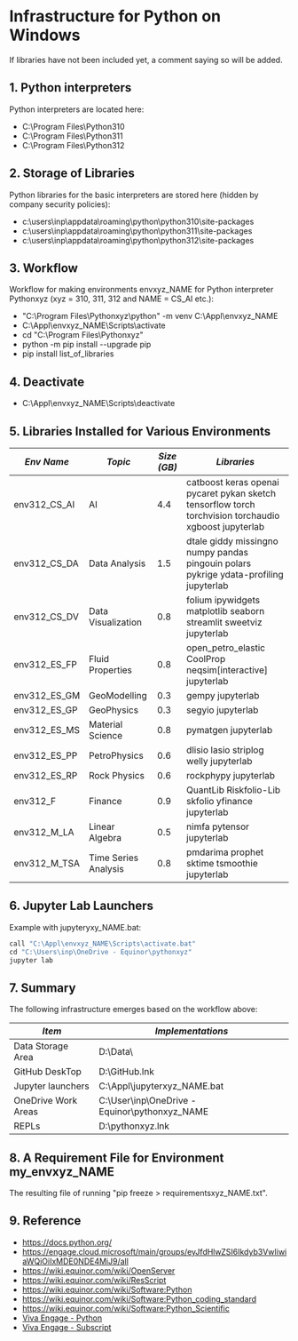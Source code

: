 # Infrastructure for Python on Windows

If libraries have not been included yet, a comment saying so will be added.

## 1. Python interpreters

Python interpreters are located here:
- C:\Program Files\Python310
- C:\Program Files\Python311
- C:\Program Files\Python312

## 2. Storage of Libraries

Python libraries for the basic interpreters are stored here (hidden by company security policies):
- c:\users\inp\appdata\roaming\python\python310\site-packages
- c:\users\inp\appdata\roaming\python\python311\site-packages
- c:\users\inp\appdata\roaming\python\python312\site-packages

## 3. Workflow

Workflow for making environments envxyz_NAME for Python interpreter Pythonxyz (xyz = 310, 311, 312 and NAME = CS_AI etc.):
- "C:\Program Files\Pythonxyz\python" -m venv C:\Appl\envxyz_NAME
- C:\Appl\envxyz_NAME\Scripts\activate
- cd "C:\Program Files\Pythonxyz"
- python -m pip install --upgrade pip
- pip install list_of_libraries

## 4. Deactivate
- C:\Appl\envxyz_NAME\Scripts\deactivate

## 5. Libraries Installed for Various Environments

| *Env Name*   | *Topic*             | *Size (GB)* | *Libraries*                                                                                           |
| ------------ | ------------------- | ----------- | ----------------------------------------------------------------------------------------------------- |
| env312_CS_AI | AI                  | 4.4         | catboost keras openai pycaret pykan sketch tensorflow torch torchvision torchaudio xgboost jupyterlab |
| env312_CS_DA | Data Analysis       | 1.5         | dtale giddy missingno numpy pandas pingouin polars pykrige ydata-profiling jupyterlab                 |
| env312_CS_DV | Data Visualization  | 0.8         | folium ipywidgets matplotlib seaborn streamlit sweetviz jupyterlab                                    |
| env312_ES_FP | Fluid Properties    | 0.8         | open_petro_elastic CoolProp neqsim[interactive] jupyterlab                                            |
| env312_ES_GM | GeoModelling        | 0.3         | gempy jupyterlab                                                                                      |
| env312_ES_GP | GeoPhysics          | 0.3         | segyio jupyterlab                                                                                     |
| env312_ES_MS | Material Science    | 0.8         | pymatgen jupyterlab                                                                                   |
| env312_ES_PP | PetroPhysics        | 0.6         | dlisio lasio striplog welly jupyterlab                                                                |
| env312_ES_RP | Rock Physics        | 0.6         | rockphypy jupyterlab                                                                                  |
| env312_F     | Finance             | 0.9         | QuantLib Riskfolio-Lib skfolio yfinance jupyterlab                                                    |
| env312_M_LA  | Linear Algebra      | 0.5         | nimfa pytensor jupyterlab                                                                             |
| env312_M_TSA |Time Series Analysis | 0.8         | pmdarima prophet sktime tsmoothie jupyterlab                                                          |

## 6. Jupyter Lab Launchers

Example with jupyteryxy_NAME.bat:
```python
call "C:\Appl\envxyz_NAME\Scripts\activate.bat"
cd "C:\Users\inp\OneDrive - Equinor\pythonxyz"
jupyter lab
```

## 7. Summary

The following infrastructure emerges based on the workflow above:

| *Item*              | *Implementations*                             |
| ------------------- | --------------------------------------------- |
| Data Storage Area   | D:\Data\                                      |
| GitHub DeskTop      | D:\GitHub.lnk                                 |
| Jupyter launchers   | C:\Appl\jupyterxyz_NAME.bat                   |
| OneDrive Work Areas | C:\User\inp\OneDrive - Equinor\pythonxyz_NAME |
| REPLs               | D:\pythonxyz.lnk                              |

## 8. A Requirement File for Environment my_envxyz_NAME

The resulting file of running "pip freeze > requirementsxyz_NAME.txt".

## 9. Reference

- https://docs.python.org/
- https://engage.cloud.microsoft/main/groups/eyJfdHlwZSI6Ikdyb3VwIiwiaWQiOiIxMDE0NDE4MiJ9/all
- https://wiki.equinor.com/wiki/OpenServer
- https://wiki.equinor.com/wiki/ResScript
- https://wiki.equinor.com/wiki/Software:Python
- https://wiki.equinor.com/wiki/Software:Python_coding_standard
- https://wiki.equinor.com/wiki/Software:Python_Scientific
- [Viva Engage - Python](https://engage.cloud.microsoft/main/groups/eyJfdHlwZSI6Ikdyb3VwIiwiaWQiOiIxMDE0NDE4MiJ9/all)
- [Viva Engage - Subscript](https://engage.cloud.microsoft/main/org/statoil.com/groups/eyJfdHlwZSI6Ikdyb3VwIiwiaWQiOiI3MjM0NTE3In0/all)
